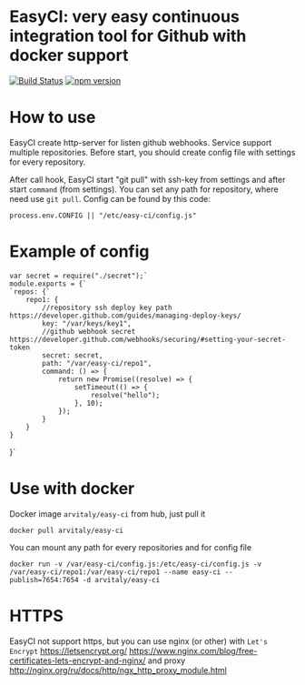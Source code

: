 # EasyCI: very easy continuous integration tool for Github with docker support
[![Build Status](https://travis-ci.org/arvitaly/easy-ci.svg?branch=master)](https://travis-ci.org/arvitaly/easy-ci)
[![npm version](https://badge.fury.io/js/easy-ci.svg)](https://badge.fury.io/js/easy-ci)

# How to use

EasyCI create http-server for listen github webhooks. Service support multiple repositories. Before start, you should create config file with settings for every repository.

After call hook, EasyCI start "git pull" with ssh-key from settings and after start `command` (from settings). 
You can set any path for repository, where need use `git pull`.
Config can be found by this code:

    process.env.CONFIG || "/etc/easy-ci/config.js"

# Example of config

    var secret = require("./secret");`
    module.exports = {`
    `repos: {`
        repo1: {
            //repository ssh deploy key path https://developer.github.com/guides/managing-deploy-keys/
            key: "/var/keys/key1",
            //github webhook secret https://developer.github.com/webhooks/securing/#setting-your-secret-token
            secret: secret,
            path: "/var/easy-ci/repo1",
            command: () => {
                return new Promise((resolve) => {
                    setTimeout(() => {
                        resolve("hello");
                    }, 10);
                });
            }
        }
    }
}`
# Use with docker
Docker image `arvitaly/easy-ci` from hub, just pull it

    docker pull arvitaly/easy-ci

You can mount any path for every repositories and for config file

    docker run -v /var/easy-ci/config.js:/etc/easy-ci/config.js -v /var/easy-ci/repo1:/var/easy-ci/repo1 --name easy-ci --publish=7654:7654 -d arvitaly/easy-ci
    
# HTTPS

EasyCI not support https, but you can use nginx (or other) with `Let's Encrypt` https://letsencrypt.org/ https://www.nginx.com/blog/free-certificates-lets-encrypt-and-nginx/ and proxy http://nginx.org/ru/docs/http/ngx_http_proxy_module.html
